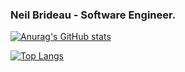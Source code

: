 ### Neil Brideau - Software Engineer.

[![Anurag's GitHub stats](https://github-readme-stats.vercel.app/api?username=nbrideau&count_private=true&show_icons=true)](https://github.com/anuraghazra/github-readme-stats)

[![Top Langs](https://github-readme-stats.vercel.app/api/top-langs/?username=nbrideau&layout=compact&count_private=true&langs_count=10)](https://github.com/anuraghazra/github-readme-stats)
